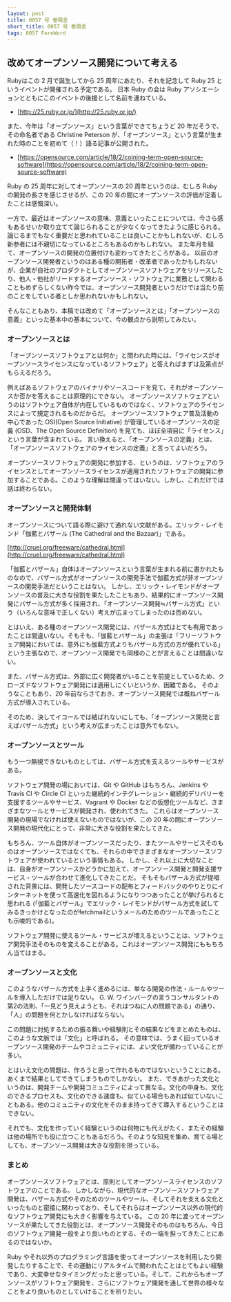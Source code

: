 ```yaml
---
layout: post
title: 0057 号 巻頭言
short_title: 0057 号 巻頭言
tags: 0057 ForeWord
---
```


## 改めてオープンソース開発について考える

Rubyはこの 2 月で誕生してから 25 周年にあたり、それを記念して Ruby 25 というイベントが開催される予定である。
日本 Ruby の会は Ruby アソシエーションとともにこのイベントの後援として名前を連ねている。

* [http://25.ruby.or.jp/](http://25.ruby.or.jp/)


また、今年は「オープンソース」という言葉ができてちょうど 20 年だそうで、その命名者である Christine Peterson が、「オープンソース」という言葉が生まれた時のことを初めて（！）語る記事が公開された。

* [https://opensource.com/article/18/2/coining-term-open-source-software](https://opensource.com/article/18/2/coining-term-open-source-software)


Ruby の 25 周年に対してオープンソースの 20 周年というのは、むしろ Ruby の開発の長さを感じさせるが、この 20 年の間にオープンソースの評価が定着したことは感慨深い。

一方で、最近はオープンソースの意味、意義といったことについては、今さら感もあるせいか取り立てて論じられることが少なくなってきたように感じられる。
論じるまでもなく重要だと思われていることは良いことかもしれないが、むしろ新参者には不親切になっているところもあるのかもしれない。
また年月を経て、オープンソースの開発の位置付けも変わってきたところがある。
以前のオープンソース開発者というのはある種の開拓者・改革者であったかもしれないが、企業が自社のプロダクトとしてオープンソースソフトウェアをリリースしたり、他人・他社がリードするオープンソース・ソフトウェアに業務として関わることもめずらしくない昨今では、オープンソース開発者というだけでは当たり前のことをしている者としか思われないかもしれない。

そんなこともあり、本稿では改めて「オープンソースとは」「オープンソースの意義」といった基本中の基本について、今の観点から説明してみたい。

### オープンソースとは

「オープンソースソフトウェアとは何か」と問われた時には、「ライセンスがオープンソースライセンスになっているソフトウェア」と答えればまずは及第点がもらえるだろう。

例えばあるソフトウェアのバイナリやソースコードを見て、それがオープンソースか否かを答えることは原理的にできない。
オープンソースソフトウェアというのはソフトウェア自体が内在しているものではなく、ソフトウェアのライセンスによって規定されるものだからだ。
オープンソースソフトウェア普及活動の中心であった OSI(Open Source Initiative) が管理しているオープンソースの定義 (OSD、The Open Source Definition) を見ても、ほぼ全項目に「ライセンス」という言葉が含まれている。
言い換えると、「オープンソースの定義」とは、「オープンソースソフトウェアのライセンスの定義」と言ってよいだろう。

オープンソースソフトウェアの開発に参加する、というのは、ソフトウェアのライセンスとしてオープンソースライセンスが適用されたソフトウェアの開発に参加することである。このような理解は間違ってはいない。しかし、これだけでは話は終わらない。

### オープンソースと開発体制

オープンソースについて語る際に避けて通れない文献がある。エリック・レイモンド「伽藍とバザール (The Cathedral and the Bazaar)」である。

[http://cruel.org/freeware/cathedral.html](http://cruel.org/freeware/cathedral.html)

「伽藍とバザール」自体はオープンソースという言葉が生まれる前に書かれたものなので、バザール方式がオープンソースの開発手法で伽藍方式が非オープンソースの開発手法だということはない。
しかし、エリック・レイモンドがオープンソースの普及に大きな役割を果たしたこともあり、結果的にオープンソース開発にバザール方式が多く採用され、「オープンソース開発≒バザール方式」という（いろんな意味で正しくない）考えが広まってしまったのは否めない。

とはいえ、ある種のオープンソース開発には、バザール方式はとても有用であったことは間違いない。そもそも、「伽藍とバザール」の主張は「フリーソフトウェア開発においては、意外にも伽藍方式よりもバザール方式の方が優れている」という主張なので、オープンソース開発でも同様のことが言えることは間違いない。

また、バザール方式は、外部に広く開発者がいることを前提としているため、クローズドなソフトウェア開発には適用しにくいというか、困難である。
そのようなこともあり、20 年前ならさておき、オープンソース開発では概ねバザール方式が導入されている。

そのため、決してイコールでは結ばれないにしても、「オープンソース開発と言えばバザール方式」という考えが広まったことは意外でもない。

### オープンソースとツール

もう一つ無視できないものとしては、バザール方式を支えるツールやサービスがある。

ソフトウェア開発の場においては、Git や GitHub はもちろん、Jenkins や Travis CI や Circle CI といった継続的インテグレーション・継続的デリバリーを支援するツールやサービス、Vagrant や Docker などの仮想化ツールなど、さまざまなツールとサービスが開発され、使われてきた。
これらはオープンソース開発の現場でなければ使えないものではないが、この 20 年の間にオープンソース開発の現代化にとって、非常に大きな役割を果たしてきた。

もちろん、ツール自体がオープンソースだったり、またツールやサービスそのものはオープンソースではなくても、それらの中でさまざまなオープンソースソフトウェアが使われているという事情もある。
しかし、それ以上に大切なことは、自身がオープンソースかどうかに加えて、オープンソース開発と開発支援サービス・ツールが合わせて進化してきたことだ。
そもそもバザール方式が提唱された背景には、開発したソースコードの配布とフィードバックのやりとりにインターネットを使って高速化を図れるようになりつつあったことが挙げられると思われる (「伽藍とバザール」でエリック・レイモンドがバザール方式を試してみるきっかけとなったのがfetchmailというメールのためのツールであったことも示唆的である)。

ソフトウェア開発に使えるツール・サービスが増えるということは、ソフトウェア開発手法そのものを変えることがある。これはオープンソース開発にももちろん当てはまる。

### オープンソースと文化

このようなバザール方式を上手く進めるには、単なる開発の作法・ルールやツールを導入しただけでは足りない。
G. W. ワインバーグの言うコンサルタントの第2の法則、「一見どう見えようとも、それはつねに人の問題である」の通り、「人」の問題を何とかしなければならない。

この問題に対処するための振る舞いや経験則とその結果などをまとめたものは、このような文脈では「文化」と呼ばれる。
その意味では、うまく回っているオープンソース開発のチームやコミュニティには、よい文化が備わっていることが多い。

とはいえ文化の問題は、作ろうと思って作れるものではないということにある。あくまで結果としてできてしまうものでしかない。
また、できあがった文化というのは、開発チームや開発コミュニティによって異なる。文化の中身も、文化のできるプロセスも、文化のできる速度も、似ている場合もあれば似ていないこともある。他のコミュニティの文化をそのまま持ってきて導入するということはできない。

それでも、文化を作っていく経験というのは何物にも代えがたく、またその経験は他の場所でも役に立つこともあるだろう。そのような知見を集め、育てる場としても、オープンソース開発は大きな役割を担っている。

### まとめ

オープンソースソフトウェアとは、原則としてオープンソースライセンスのソフトウェアのことである。
しかしながら、現代的なオープンソースソフトウェア開発は、バザール方式やそのためのツールやツール、そしてそれを支える文化といったものと密接に関わっており、そしてそれらはオープンソース以外の現代的なソフトウェア開発にも大きく影響を与えている。
この 20 年に渡ってオープンソースが果たしてきた役割とは、オープンソース開発そのものはもちろん、今日のソフトウェア開発一般をより良いものとする、その一端を担ってきたことにあるのではないか。

Ruby やそれ以外のプログラミング言語を使ってオープンソースを利用したり開発したりすることで、その運動にリアルタイムで関われたことはとてもよい経験であり、大変幸せなタイミングだったと思っている。そして、これからもオープンソースがソフトウェア開発を、さらにソフトウェア開発を通して世界の様々なことをより良いものとしていけることを祈りたい。


